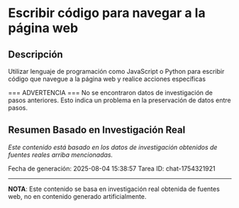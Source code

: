 # Escribir código para navegar a la página web

## Descripción
Utilizar lenguaje de programación como JavaScript o Python para escribir código que navegue a la página web y realice acciones específicas



=== ADVERTENCIA ===
No se encontraron datos de investigación de pasos anteriores.
Esto indica un problema en la preservación de datos entre pasos.


## Resumen Basado en Investigación Real
*Este contenido está basado en los datos de investigación obtenidos de fuentes reales arriba mencionadas.*

Fecha de generación: 2025-08-04 15:38:57
Tarea ID: chat-1754321921

---
**NOTA**: Este contenido se basa en investigación real obtenida de fuentes web, no en contenido generado artificialmente.
